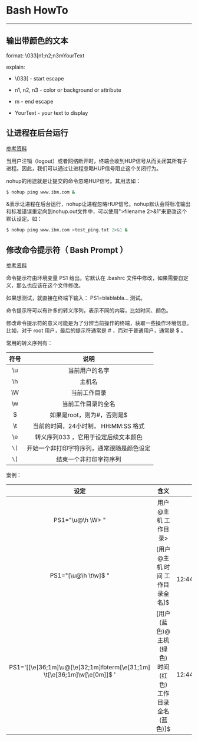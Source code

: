 # Bash HowTo

---

## 输出带颜色的文本

format: \033[n1;n2;n3mYourText

explain:

- \033[ - start escape

- n1, n2, n3 - color or background or attribute

- m - end escape

- YourText - your text to display

## 让进程在后台运行

[参考资料](https://www.ibm.com/developerworks/cn/linux/l-cn-nohup/)

当用户注销（logout）或者网络断开时，终端会收到HUP信号从而关闭其所有子进程。因此，我们可以通过让进程忽略HUP信号阻止这个关闭行为。

nohup的用途就是让提交的命令忽略HUP信号。其用法如：

```bash
$ nohup ping www.ibm.com &
```

&表示让进程在后台运行，nohup让进程忽略HUP信号。nohup默认会将标准输出和标准错误重定向到nohup.out文件中，可以使用">filename 2>&1"来更改这个默认设定。如：

```bash
$ nohup ping www.ibm.com >test_ping.txt 2>&1 &
```

## 修改命令提示符（ Bash Prompt ）

[参考资料](http://www.tldp.org/HOWTO/Bash-Prompt-HOWTO/x157.html)

命令提示符由环境变量 PS1 给出。它默认在 .bashrc 文件中修改，如果需要自定义，那么也应该在这个文件修改。

如果想测试，就直接在终端下输入： PS1=blablabla... 测试。

命令提示符可以有许多的转义序列，表示不同的内容，比如时间、颜色。

修改命令提示符的意义可能是为了分辨当前操作的终端，获取一些操作环境信息。比如，对于 root 用户，最后的提示符通常是 # ，而对于普通用户，通常是 $ 。

常用的转义序列有：

|符号|说明|
|:-:|:-:|
|\u|当前用户的名字|
|\h|主机名|
|\W|当前工作目录|
|\w|当前工作目录的全名|
|\$|如果是root，则为#，否则是$|
|\t|当前的时间，24小时制， HH:MM:SS 格式|
|\e|转义序列033 ，它用于设定后续文本颜色|
|`\[`|开始一个非打印字符序列，通常跟随是颜色设定|
|`\]`|结束一个非打印字符序列|

案例：

|设定|含义|e.g.|
|:-:|:-:|:-:|
|PS1="\u@\h \W> "|用户@主机 工作目录> |diwen@ubuntu ~> |
|PS1="[\u@\h \t\w]\$ "|[用户@主机 时间 工作目录全名]$ |[diwen@ubuntu 12:44:02~/workspace/LinuxStudy]$ |
|PS1='[\[\e[36;1m\]\u@\[\e[32;1m\]fbterm\[\e[31;1m\] \t\[\e[36;1m\]\w\[\e[0m\]]\$ '|[用户(蓝色)@主机(绿色) 时间(红色) 工作目录全名(蓝色)]$ |[diwen@ubuntu 12:44:02~/workspace/LinuxStudy]$|